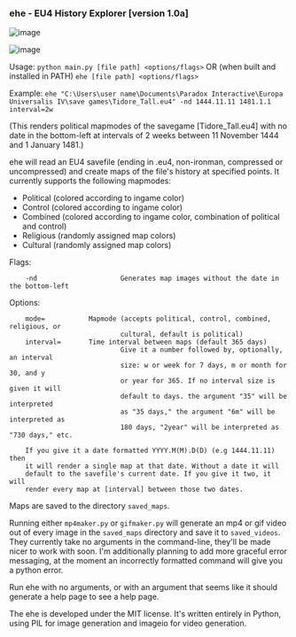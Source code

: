 ### ehe - EU4 History Explorer [version 1.0a]

![image](https://github.com/jontiben/eu4-history-explorer/assets/25780026/4e65acc9-790a-4a62-8ccb-9cb50c49caa1)

![image](https://github.com/jontiben/eu4-history-explorer/assets/25780026/90b6f448-aa12-441d-bb72-b9e59a3cab90)

Usage:    `python main.py [file path] <options/flags>` OR (when built and installed in PATH) `ehe [file path] <options/flags>`

Example: `ehe "C:\Users\user name\Documents\Paradox Interactive\Europa Universalis IV\save games\Tidore_Tall.eu4" -nd 1444.11.11 1481.1.1 interval=2w`

(This renders political mapmodes of the savegame [Tidore_Tall.eu4] with no date in the bottom-left at intervals of 2 weeks between 11 November 1444 and 1 January 1481.)

ehe will read an EU4 savefile (ending in .eu4, non-ironman, compressed or uncompressed) and create maps of the file's history at specified points.
It currently supports the following mapmodes:
- Political (colored according to ingame color)
- Control (colored according to ingame color)
- Combined (colored according to ingame color, combination of political and control)
- Religious (randomly assigned map colors)
- Cultural (randomly assigned map colors)

Flags:

        -nd                     Generates map images without the date in the bottom-left

Options:

        mode=           Mapmode (accepts political, control, combined, religious, or
                                cultural, default is political)
        interval=       Time interval between maps (default 365 days)
                                Give it a number followed by, optionally, an interval
                                size: w or week for 7 days, m or month for 30, and y
                                or year for 365. If no interval size is given it will
                                default to days. the argument "35" will be interpreted
                                as "35 days," the argument "6m" will be interpreted as
                                180 days, "2year" will be interpreted as "730 days," etc.

        If you give it a date formatted YYYY.M(M).D(D) (e.g 1444.11.11) then
        it will render a single map at that date. Without a date it will
        default to the savefile's current date. If you give it two, it will
        render every map at [interval] between those two dates.

Maps are saved to the directory `saved_maps`.

Running either `mp4maker.py` or `gifmaker.py` will generate an mp4 or gif video out of every image in the `saved_maps` directory and save it to `saved_videos`. They currently take no arguments in the command-line, they'll be made nicer to work with soon. I'm additionally planning to add more graceful error messaging, at the moment an incorrectly formatted command will give you a python error.

Run ehe with no arguments, or with an argument that seems like it should generate a help page to see a help page.

The ehe is developed under the MIT license. It's written entirely in Python, using PIL for image generation and imageio for video generation.
